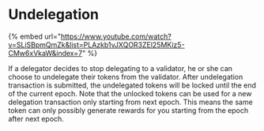 # Undelegation

{% embed url="https://www.youtube.com/watch?v=SLiSBpmQmZk&list=PLAzkb1vJXQOR3ZEl25MKiz5-CMw6xVkaW&index=7" %}

If a delegator decides to stop delegating to a validator, he or she can choose to undelegate their tokens from the validator. After undelegation transaction is submitted, the undelegated tokens will be locked until the end of the current epoch. Note that the unlocked tokens can be used for a new delegation transaction only starting from next epoch. This means the same token can only possibly generate rewards for you starting from the epoch after next epoch.

